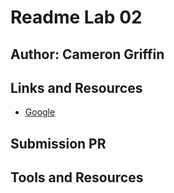 # Readme Lab 02

## Author: Cameron Griffin

## Links and Resources

- [Google](https://www.google.com/)

## Submission PR

## Tools and Resources
